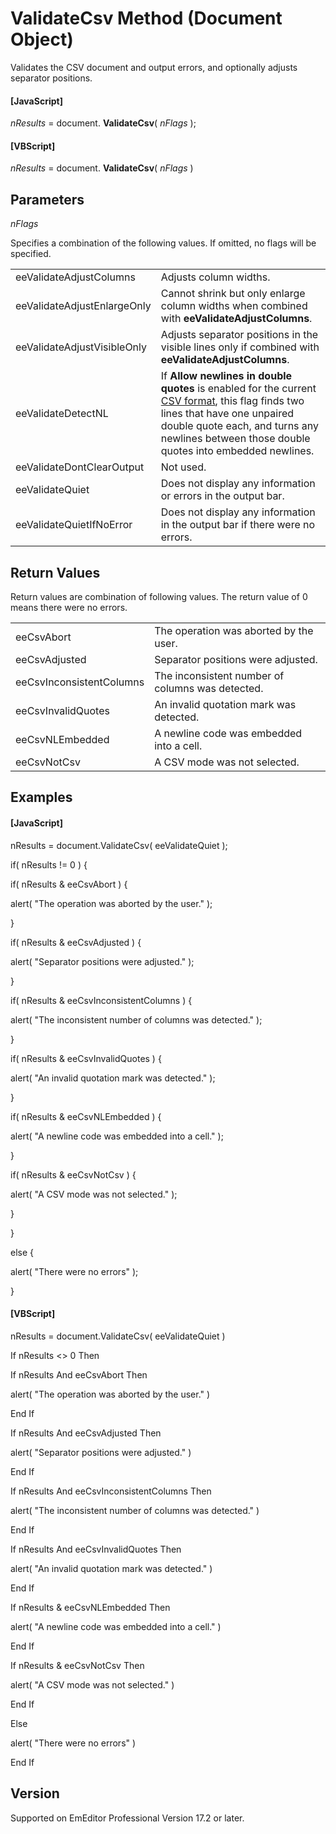 # ValidateCsv Method (Document Object)

Validates the CSV document and output errors, and optionally adjusts separator positions.

#### \[JavaScript\]

_nResults_ = document. **ValidateCsv**( _nFlags_ );

#### \[VBScript\]

_nResults_ = document. **ValidateCsv**( _nFlags_ )

## Parameters

_nFlags_

Specifies a combination of the following values. If omitted, no flags will be specified.

|     |     |
| --- | --- |
| eeValidateAdjustColumns | Adjusts column widths. |
| eeValidateAdjustEnlargeOnly | Cannot shrink but only enlarge column widths when combined with **eeValidateAdjustColumns**. |
| eeValidateAdjustVisibleOnly | Adjusts separator positions in the visible lines only if combined with **eeValidateAdjustColumns**. |
| eeValidateDetectNL | If **Allow newlines in double quotes** is enabled for the current [CSV format](../../dlg/customize/csv/index), this flag finds two lines that have one unpaired double quote each, and turns any newlines between those double quotes into embedded newlines. |
| eeValidateDontClearOutput | Not used. |
| eeValidateQuiet | Does not display any information or errors in the output bar. |
| eeValidateQuietIfNoError | Does not display any information in the output bar if there were no errors. |

## Return Values

Return values are combination of following values. The return value of 0 means there were no errors.

|     |     |
| --- | --- |
| eeCsvAbort | The operation was aborted by the user. |
| eeCsvAdjusted | Separator positions were adjusted. |
| eeCsvInconsistentColumns | The inconsistent number of columns was detected. |
| eeCsvInvalidQuotes | An invalid quotation mark was detected. |
| eeCsvNLEmbedded | A newline code was embedded into a cell. |
| eeCsvNotCsv | A CSV mode was not selected. |

## Examples

#### \[JavaScript\]

nResults = document.ValidateCsv( eeValidateQuiet );

if( nResults != 0 ) {

if( nResults & eeCsvAbort ) {

alert( "The operation was aborted by the user." );

}

if( nResults & eeCsvAdjusted ) {

alert( "Separator
positions were adjusted." );

}

if( nResults & eeCsvInconsistentColumns ) {

alert( "The inconsistent number of columns was detected." );

}

if( nResults & eeCsvInvalidQuotes ) {

alert( "An invalid quotation mark was detected." );

}

if( nResults & eeCsvNLEmbedded ) {

alert( "A newline code was embedded into a cell." );

}

if( nResults & eeCsvNotCsv ) {

alert( "A CSV mode was not selected." );

}

}

else {

alert( "There were no errors" );

}

#### \[VBScript\]

nResults = document.ValidateCsv( eeValidateQuiet )

If nResults <> 0 Then

If nResults And eeCsvAbort Then

alert( "The operation was aborted by the user." )

End If

If nResults And eeCsvAdjusted Then

alert( "Separator
positions were adjusted." )

End If

If nResults And eeCsvInconsistentColumns Then

alert( "The inconsistent number of columns was detected." )

End If

If nResults And eeCsvInvalidQuotes Then

alert( "An invalid quotation mark was detected." )

End If

If nResults & eeCsvNLEmbedded Then

alert( "A newline code was embedded into a cell." )

End If

If nResults & eeCsvNotCsv Then

alert( "A CSV mode was not selected." )

End If

Else

alert( "There were no errors" )

End If

## Version

Supported on EmEditor Professional Version 17.2 or later.
